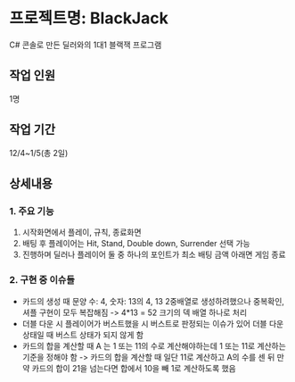 # 프로젝트명: BlackJack
 C# 콘솔로 만든 딜러와의 1대1 블랙잭 프로그램

## 작업 인원
1명

## 작업 기간
12/4~1/5(총 2일)

## 상세내용  

### 1. 주요 기능
1. 시작화면에서 플레이, 규칙, 종료화면
2. 배팅 후 플레이어는 Hit, Stand, Double down, Surrender 선택 가능
3. 진행하며 딜러나 플레이어 둘 중 하나의 포인트가 최소 배팅 금액 아래면 게임 종료

### 2. 구현 중 이슈들
- 카드의 생성 때 문양 수: 4, 숫자: 13의 4, 13 2중배열로 생성하려했으나 중복확인, 셔플 구현이 모두 복잡해짐 -> 4*13 = 52 크기의 덱 배열 하나로 처리
- 더블 다운 시 플레이어가 버스트했을 시 버스트로 판정되는 이슈가 있어 더블 다운 상태일 때 버스트 상태가 되지 않게 함
- 카드의 합을 계산할 때 A 는 1 또는 11의 수로 계산해야하는데 1 또는 11로 계산하는 기준을 정해야 함 -> 카드의 합을 계산할 때 일단 11로 계산하고 A의 수를 센 뒤 만약 카드의 합이 21을 넘는다면 합에서 10을 빼 1로 계산하도록 했음
